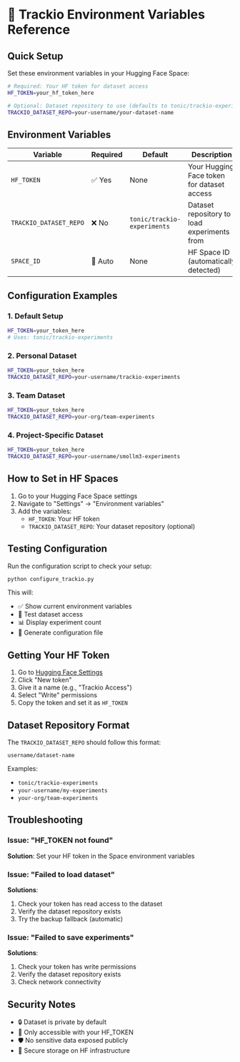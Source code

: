 # 🔧 Trackio Environment Variables Reference

## Quick Setup

Set these environment variables in your Hugging Face Space:

```bash
# Required: Your HF token for dataset access
HF_TOKEN=your_hf_token_here

# Optional: Dataset repository to use (defaults to tonic/trackio-experiments)
TRACKIO_DATASET_REPO=your-username/your-dataset-name
```

## Environment Variables

| Variable | Required | Default | Description |
|----------|----------|---------|-------------|
| `HF_TOKEN` | ✅ Yes | None | Your Hugging Face token for dataset access |
| `TRACKIO_DATASET_REPO` | ❌ No | `tonic/trackio-experiments` | Dataset repository to load experiments from |
| `SPACE_ID` | 🔄 Auto | None | HF Space ID (automatically detected) |

## Configuration Examples

### 1. Default Setup
```bash
HF_TOKEN=your_token_here
# Uses: tonic/trackio-experiments
```

### 2. Personal Dataset
```bash
HF_TOKEN=your_token_here
TRACKIO_DATASET_REPO=your-username/trackio-experiments
```

### 3. Team Dataset
```bash
HF_TOKEN=your_token_here
TRACKIO_DATASET_REPO=your-org/team-experiments
```

### 4. Project-Specific Dataset
```bash
HF_TOKEN=your_token_here
TRACKIO_DATASET_REPO=your-username/smollm3-experiments
```

## How to Set in HF Spaces

1. Go to your Hugging Face Space settings
2. Navigate to "Settings" → "Environment variables"
3. Add the variables:
   - `HF_TOKEN`: Your HF token
   - `TRACKIO_DATASET_REPO`: Your dataset repository (optional)

## Testing Configuration

Run the configuration script to check your setup:

```bash
python configure_trackio.py
```

This will:
- ✅ Show current environment variables
- 🧪 Test dataset access
- 📊 Display experiment count
- 💾 Generate configuration file

## Getting Your HF Token

1. Go to [Hugging Face Settings](https://huggingface.co/settings/tokens)
2. Click "New token"
3. Give it a name (e.g., "Trackio Access")
4. Select "Write" permissions
5. Copy the token and set it as `HF_TOKEN`

## Dataset Repository Format

The `TRACKIO_DATASET_REPO` should follow this format:
```
username/dataset-name
```

Examples:
- `tonic/trackio-experiments`
- `your-username/my-experiments`
- `your-org/team-experiments`

## Troubleshooting

### Issue: "HF_TOKEN not found"
**Solution**: Set your HF token in the Space environment variables

### Issue: "Failed to load dataset"
**Solutions**:
1. Check your token has read access to the dataset
2. Verify the dataset repository exists
3. Try the backup fallback (automatic)

### Issue: "Failed to save experiments"
**Solutions**:
1. Check your token has write permissions
2. Verify the dataset repository exists
3. Check network connectivity

## Security Notes

- 🔒 Dataset is private by default
- 🔑 Only accessible with your HF_TOKEN
- 🛡️ No sensitive data exposed publicly
- 🔐 Secure storage on HF infrastructure 